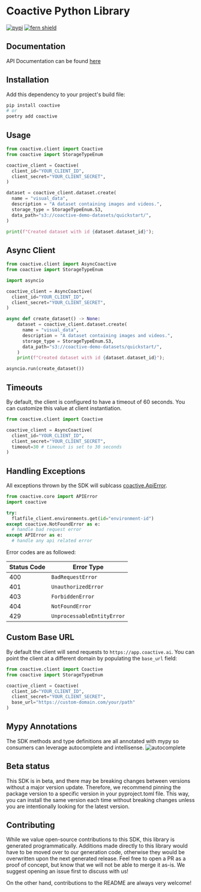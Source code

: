 # Coactive Python Library

[![pypi](https://img.shields.io/pypi/v/fern-coactive.svg)](https://pypi.python.org/pypi/fern-coactive)
[![fern shield](https://img.shields.io/badge/%F0%9F%8C%BF-SDK%20generated%20by%20Fern-brightgreen)](https://buildwithfern.com/?utm_source=coactiveai/coactive-python/readme)


## Documentation

API Documentation can be found [here](https://docs.coactive.ai/)

## Installation

Add this dependency to your project's build file:

```bash
pip install coactive
# or
poetry add coactive
```

## Usage

```python
from coactive.client import Coactive
from coactive import StorageTypeEnum

coactive_client = Coactive(
  client_id="YOUR_CLIENT_ID",
  client_secret="YOUR_CLIENT_SECRET",
)

dataset = coactive_client.dataset.create(
  name = "visual_data",
  description = "A dataset containing images and videos.",
  storage_type = StorageTypeEnum.S3,
  data_path="s3://coactive-demo-datasets/quickstart/",
)

print(f"Created dataset with id {dataset.dataset_id}");
```

## Async Client

```python
from coactive.client import AsyncCoactive
from coactive import StorageTypeEnum

import asyncio

coactive_client = AsyncCoactive(
  client_id="YOUR_CLIENT_ID",
  client_secret="YOUR_CLIENT_SECRET",
)

async def create_dataset() -> None:
    dataset = coactive_client.dataset.create(
      name = "visual_data",
      description = "A dataset containing images and videos.",
      storage_type = StorageTypeEnum.S3,
      data_path="s3://coactive-demo-datasets/quickstart/",
    )
    print(f"Created dataset with id {dataset.dataset_id}");

asyncio.run(create_dataset())
```

## Timeouts
By default, the client is configured to have a timeout of 60 seconds. 
You can customize this value at client instantiation. 

```python
from coactive.client import Coactive

coactive_client = AsyncCoactive(
  client_id="YOUR_CLIENT_ID",
  client_secret="YOUR_CLIENT_SECRET",
  timeout=30 # timeout is set to 30 seconds
)
```

## Handling Exceptions
All exceptions thrown by the SDK will sublcass [coactive.ApiError](./src/coactive/core/api_error.py). 

```python
from coactive.core import APIError
import coactive

try:
  flatfile_client.environments.get(id="environment-id")
except coactive.NotFoundError as e: 
  # handle bad request error
except APIError as e:  
  # handle any api related error
```

Error codes are as followed:

| Status Code | Error Type                 |
| ----------- | -------------------------- |
| 400         | `BadRequestError`          |
| 401         | `UnauthorizedError`        |
| 403         | `ForbiddenError`           |
| 404         | `NotFoundError`            |
| 429         | `UnprocessableEntityError` |

## Custom Base URL
By default the client will send requests to `https://app.coactive.ai`. 
You can point the client at a different domain by populating
the `base_url` field: 

```python
from coactive.client import Coactive
from coactive import StorageTypeEnum

coactive_client = Coactive(
  client_id="YOUR_CLIENT_ID",
  client_secret="YOUR_CLIENT_SECRET",
  base_url="https://custom-domain.com/your/path"
)
```

## Mypy Annotations
The SDK methods and type definitions are all annotated with 
mypy so consumers can leverage autocomplete and intellisense. 
![autocomplete](./assets/autocomplete.png)

## Beta status

This SDK is in beta, and there may be breaking changes between 
versions without a major version update. Therefore, we recommend pinning 
the package version to a specific version in your pyproject.toml file. 
This way, you can install the same version each time without breaking 
changes unless you are intentionally looking for the latest version.

## Contributing

While we value open-source contributions to this SDK, this library is 
generated programmatically. Additions made directly to this library would 
have to be moved over to our generation code, otherwise they would be 
overwritten upon the next generated release. Feel free to open a PR as a 
proof of concept, but know that we will not be able to merge it as-is. 
We suggest opening an issue first to discuss with us!

On the other hand, contributions to the README are always very welcome!
